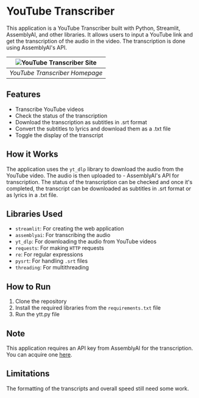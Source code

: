 # YouTube Transcriber
This application is a YouTube Transcriber built with Python, Streamlit, AssemblyAI, and other libraries. It allows users to input a YouTube link and get the transcription of the audio in the video. The transcription is done using AssemblyAI's API.
<!-- ![YouTube Transcriber Site](./ytt/ytt.png "caption") -->
| ![YouTube Transcriber Site](https://i.ibb.co/WDDGmK2/ytt.png) |
|:--:|
| *YouTube Transcriber Homepage* |

## Features
- Transcribe YouTube videos
- Check the status of the transcription
- Download the transcription as subtitles in .srt format
- Convert the subtitles to lyrics and download them as a .txt file
- Toggle the display of the transcript

## How it Works
The application uses the `yt_dlp` library to download the audio from the YouTube video. The audio is then uploaded to - AssemblyAI's API for transcription. The status of the transcription can be checked and once it's completed, the transcript can be downloaded as subtitles in .srt format or as lyrics in a .txt file.

## Libraries Used
- `streamlit`: For creating the web application
- `assemblyai`: For transcribing the audio
- `yt_dlp`: For downloading the audio from YouTube videos
- `requests`: For making `HTTP` requests
- `re`: For regular expressions
- `pysrt`: For handling `.srt` files
- `threading`: For multithreading

## How to Run
1. Clone the repository
2. Install the required libraries from the `requirements.txt` file
3. Run the ytt.py file

## Note
This application requires an API key from AssemblyAI for the transcription. You can acquire one [here](https://www.assemblyai.com/app).

## Limitations
The formatting of the transcripts and overall speed still need some work.
